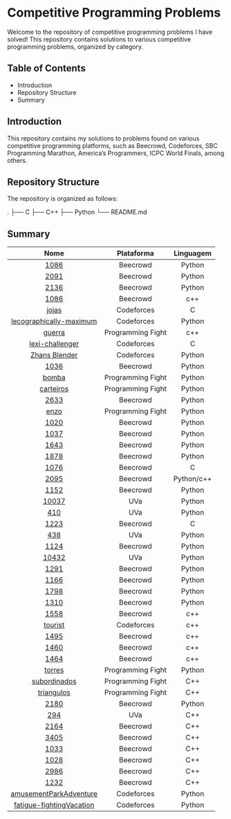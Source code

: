# Competitive Programming Problems

Welcome to the repository of competitive programming problems I have solved! This repository contains solutions to various competitive programming problems, organized by category.

## Table of Contents

- Introduction
- Repository Structure
- Summary

## Introduction

This repository contains my solutions to problems found on various competitive programming platforms, such as Beecrowd, Codeforces, SBC Programming Marathon, America’s Programmers, ICPC World Finals, among others.

## Repository Structure

The repository is organized as follows:

.
├── C
├── C++
├── Python
└── README.md

## Summary

| Nome               | Plataforma       | Linguagem        |
|:------------------:|:----------------:|:----------------:|
| [1086](https://www.beecrowd.com.br/repository/UOJ_1086.html) | Beecrowd    | Python    |
| [2091](https://www.beecrowd.com.br/repository/UOJ_2091.html) | Beecrowd    | Python    |
| [2136](https://www.beecrowd.com.br/repository/UOJ_2136.html) | Beecrowd    | Python    |
| [1086](https://www.beecrowd.com.br/repository/UOJ_1086.html) | Beecrowd    | c++    |
| [joias](https://codeforces.com/gym/105327/problem/E) | Codeforces    | C    |
| [lecographically-maximum](https://codeforces.com/gym/105327/problem/L) | Codeforces    | Python   |
| [guerra](https://cp.nextline.com.br/problem/14) | Programming Fight    | c++   |
| [lexi-challenger](https://codeforces.com/gym/104555/problem/L) | Codeforces    | C   |
| [Zhans Blender](https://codeforces.com/problemset/problem/2013/A) | Codeforces    | Python   |
| [1036](https://www.beecrowd.com.br/repository/UOJ_1036.html) | Beecrowd    | Python   |
| [bomba](https://cp.nextline.com.br/problem/9) | Programming Fight    | Python   |
| [carteiros](https://cp.nextline.com.br/problem/10) | Programming Fight    | Python   |
| [2633](https://www.beecrowd.com.br/repository/UOJ_2633.html) | Beecrowd    | Python   |
| [enzo](https://cp.nextline.com.br/problem/16) | Programming Fight    | Python   |
| [1020](https://www.beecrowd.com.br/repository/UOJ_1020.html) | Beecrowd    | Python   |
| [1037](https://www.beecrowd.com.br/repository/UOJ_1037.html) | Beecrowd    | Python   |
| [1643](https://www.beecrowd.com.br/repository/UOJ_1643.html) | Beecrowd    | Python   |
| [1878](https://www.beecrowd.com.br/repository/UOJ_1878.html) | Beecrowd    | Python   |
| [1076](https://www.beecrowd.com.br/repository/UOJ_1086.html) | Beecrowd    | C   |
| [2095](https://www.beecrowd.com.br/repository/UOJ_2095.html) | Beecrowd    | Python/c++   |
| [1152](https://www.beecrowd.com.br/repository/UOJ_1152.html) | Beecrowd    | Python   |
| [10037](https://onlinejudge.org/index.php?option=onlinejudge&Itemid=8&page=show_problem&problem=978) | UVa    | Python   |
| [410](https://onlinejudge.org/index.php?option=onlinejudge&Itemid=8&page=show_problem&problem=351) | UVa    | Python   |
| [1223](https://www.beecrowd.com.br/repository/UOJ_1223.html) | Beecrowd    | C   |
| [438](https://onlinejudge.org/index.php?option=onlinejudge&Itemid=8&page=show_problem&problem=438) | UVa    | Python   |
| [1124](https://www.beecrowd.com.br/repository/UOJ_1124.html) | Beecrowd    | Python   |
| [10432](https://onlinejudge.org/index.php?option=onlinejudge&Itemid=8&page=show_problem&problem=10432) | UVa    | Python   |
| [1291](https://www.beecrowd.com.br/repository/UOJ_1291.html) | Beecrowd    | Python   |
| [1166](https://www.beecrowd.com.br/repository/UOJ_1166.html) | Beecrowd    | Python   |
| [1798](https://www.beecrowd.com.br/repository/UOJ_1798.html) | Beecrowd    | Python   |
| [1310](https://www.beecrowd.com.br/repository/UOJ_1310.html) | Beecrowd    | Python   |
| [1558](https://www.beecrowd.com.br/repository/UOJ_1558.html) | Beecrowd    | c++   |
| [tourist](https://codeforces.com/contest/76/problem/F) | Codeforces    | c++   |
| [1495](https://www.beecrowd.com.br/repository/UOJ_1495.html) | Beecrowd    | c++   |
| [1460](https://www.beecrowd.com.br/repository/UOJ_1460.html) | Beecrowd    | c++   |
| [1464](https://www.beecrowd.com.br/repository/UOJ_1464.html) | Beecrowd    | c++   |
| [torres](https://cp.nextline.com.br/problem/34) | Programming Fight    | Python  |
| [subordinados](https://cp.nextline.com.br/problem/33) | Programming Fight    | C++  |
| [triangulos](https://cp.nextline.com.br/problem/36) | Programming Fight    | C++  |
| [2180](https://www.beecrowd.com.br/repository/UOJ_2180.html) | Beecrowd    | Python   |
| [294](https://onlinejudge.org/index.php?option=onlinejudge&Itemid=8&page=show_problem&problem=294) | UVa    | C++   |
| [2164](https://www.beecrowd.com.br/repository/UOJ_2164.html) | Beecrowd    | C++   |
| [3405](https://www.beecrowd.com.br/repository/UOJ_3405.html) | Beecrowd    | C++   |
| [1033](https://www.beecrowd.com.br/repository/UOJ_1033.html) | Beecrowd    | C++   |
| [1028](https://www.beecrowd.com.br/repository/UOJ_1028.html) | Beecrowd    | C++   |
| [2986](https://www.beecrowd.com.br/repository/UOJ_2986.html) | Beecrowd    | C++   |
| [1232](https://www.beecrowd.com.br/repository/UOJ_1232.html) | Beecrowd    | C++   |
| [amusementParkAdventure](https://codeforces.com/gym/104555/problem/A) | Codeforces    | Python   |
| [fatigue-fightingVacation](https://codeforces.com/gym/104555/problem/F) | Codeforces    | Python   |

